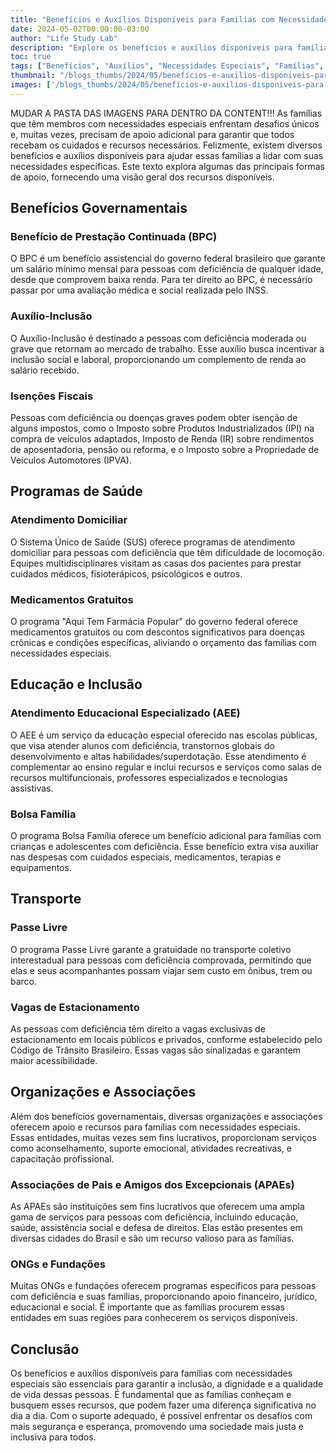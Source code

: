 ```yaml
---
title: "Benefícios e Auxílios Disponíveis para Famílias com Necessidades Especiais"
date: 2024-05-02T00:00:00-03:00
author: "Life Study Lab"
description: "Explore os benefícios e auxílios disponíveis para famílias com necessidades especiais, incluindo benefícios governamentais, programas de saúde, educação inclusiva e transporte."
toc: true
tags: ["Benefícios", "Auxílios", "Necessidades Especiais", "Famílias", "Deficiência", "Saúde", "Educação", "Inclusão", "Governo", "Transporte", "Programas Sociais", "Apoio", "Isenções Fiscais", "ONGs", "APAEs"]
thumbnail: "/blogs_thumbs/2024/05/benefícios-e-auxilios-disponiveis-para-famílias-com-necessidades-especiais-thumbnail.jpg"
images: ['/blogs_thumbs/2024/05/benefícios-e-auxilios-disponiveis-para-famílias-com-necessidades-especiais-thumbnail.jpg']
---
```

MUDAR A PASTA DAS IMAGENS PARA DENTRO DA CONTENT!!!
As famílias que têm membros com necessidades especiais enfrentam desafios únicos e, muitas vezes, precisam de apoio adicional para garantir que todos recebam os cuidados e recursos necessários. Felizmente, existem diversos benefícios e auxílios disponíveis para ajudar essas famílias a lidar com suas necessidades específicas. Este texto explora algumas das principais formas de apoio, fornecendo uma visão geral dos recursos disponíveis.

## Benefícios Governamentais

### Benefício de Prestação Continuada (BPC)

O BPC é um benefício assistencial do governo federal brasileiro que garante um salário mínimo mensal para pessoas com deficiência de qualquer idade, desde que comprovem baixa renda. Para ter direito ao BPC, é necessário passar por uma avaliação médica e social realizada pelo INSS.

### Auxílio-Inclusão

O Auxílio-Inclusão é destinado a pessoas com deficiência moderada ou grave que retornam ao mercado de trabalho. Esse auxílio busca incentivar a inclusão social e laboral, proporcionando um complemento de renda ao salário recebido.

### Isenções Fiscais

Pessoas com deficiência ou doenças graves podem obter isenção de alguns impostos, como o Imposto sobre Produtos Industrializados (IPI) na compra de veículos adaptados, Imposto de Renda (IR) sobre rendimentos de aposentadoria, pensão ou reforma, e o Imposto sobre a Propriedade de Veículos Automotores (IPVA).

## Programas de Saúde

### Atendimento Domiciliar

O Sistema Único de Saúde (SUS) oferece programas de atendimento domiciliar para pessoas com deficiência que têm dificuldade de locomoção. Equipes multidisciplinares visitam as casas dos pacientes para prestar cuidados médicos, fisioterápicos, psicológicos e outros.

### Medicamentos Gratuitos

O programa "Aqui Tem Farmácia Popular" do governo federal oferece medicamentos gratuitos ou com descontos significativos para doenças crônicas e condições específicas, aliviando o orçamento das famílias com necessidades especiais.

## Educação e Inclusão

### Atendimento Educacional Especializado (AEE)

O AEE é um serviço da educação especial oferecido nas escolas públicas, que visa atender alunos com deficiência, transtornos globais do desenvolvimento e altas habilidades/superdotação. Esse atendimento é complementar ao ensino regular e inclui recursos e serviços como salas de recursos multifuncionais, professores especializados e tecnologias assistivas.

### Bolsa Família

O programa Bolsa Família oferece um benefício adicional para famílias com crianças e adolescentes com deficiência. Esse benefício extra visa auxiliar nas despesas com cuidados especiais, medicamentos, terapias e equipamentos.

## Transporte

### Passe Livre

O programa Passe Livre garante a gratuidade no transporte coletivo interestadual para pessoas com deficiência comprovada, permitindo que elas e seus acompanhantes possam viajar sem custo em ônibus, trem ou barco.

### Vagas de Estacionamento

As pessoas com deficiência têm direito a vagas exclusivas de estacionamento em locais públicos e privados, conforme estabelecido pelo Código de Trânsito Brasileiro. Essas vagas são sinalizadas e garantem maior acessibilidade.

## Organizações e Associações

Além dos benefícios governamentais, diversas organizações e associações oferecem apoio e recursos para famílias com necessidades especiais. Essas entidades, muitas vezes sem fins lucrativos, proporcionam serviços como aconselhamento, suporte emocional, atividades recreativas, e capacitação profissional.

### Associações de Pais e Amigos dos Excepcionais (APAEs)

As APAEs são instituições sem fins lucrativos que oferecem uma ampla gama de serviços para pessoas com deficiência, incluindo educação, saúde, assistência social e defesa de direitos. Elas estão presentes em diversas cidades do Brasil e são um recurso valioso para as famílias.

### ONGs e Fundações

Muitas ONGs e fundações oferecem programas específicos para pessoas com deficiência e suas famílias, proporcionando apoio financeiro, jurídico, educacional e social. É importante que as famílias procurem essas entidades em suas regiões para conhecerem os serviços disponíveis.

## Conclusão

Os benefícios e auxílios disponíveis para famílias com necessidades especiais são essenciais para garantir a inclusão, a dignidade e a qualidade de vida dessas pessoas. É fundamental que as famílias conheçam e busquem esses recursos, que podem fazer uma diferença significativa no dia a dia. Com o suporte adequado, é possível enfrentar os desafios com mais segurança e esperança, promovendo uma sociedade mais justa e inclusiva para todos.